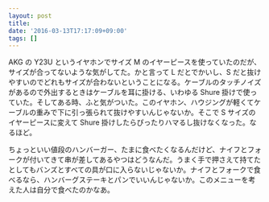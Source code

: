 ```yaml
---
layout: post
title:
date: '2016-03-13T17:17:09+09:00'
tags: []
---
```

AKG の Y23U というイヤホンでサイズ M のイヤーピースを使っていたのだが、サイズが合ってないような気がしてた。かと言って L だとでかいし、S だと抜けやすいのでどれもサイズが合わないということになる。ケーブルのタッチノイズがあるので外出するときはケーブルを耳に掛ける、いわゆる Shure 掛けで使っていた。そしてある時、ふと気がついた。このイヤホン、ハウジングが軽くてケーブルの重みで下に引っ張られて抜けやすいんじゃないか。そこで S サイズのイヤーピースに変えて Shure 掛けしたらぴったりハマるし抜けなくなった。なるほど。

ちょっといい値段のハンバーガー、たまに食べたくなるんだけど、ナイフとフォークが付いてきて串が差してあるやつはどうなんだ。うまく手で押さえて持てたとしてもバンズとすべての具が口に入らないじゃないか。ナイフとフォークで食べるなら、ハンバーグステーキとパンでいいんじゃないか。このメニューを考えた人は自分で食べたのかなあ。
